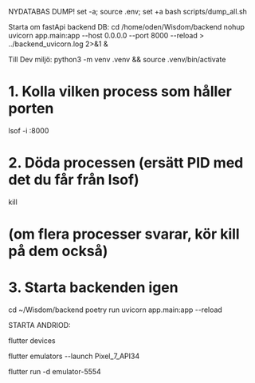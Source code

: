 NYDATABAS DUMP!
set -a; source .env; set +a
bash scripts/dump_all.sh


Starta om fastApi backend DB:
cd /home/oden/Wisdom/backend
nohup uvicorn app.main:app --host 0.0.0.0 --port 8000 --reload > ../backend_uvicorn.log 2>&1 &


Till Dev miljö:
python3 -m venv .venv && source .venv/bin/activate


# 1. Kolla vilken process som håller porten
lsof -i :8000

# 2. Döda processen (ersätt PID med det du får från lsof)
kill <PID>

# (om flera processer svarar, kör kill på dem också)

# 3. Starta backenden igen
cd ~/Wisdom/backend
poetry run uvicorn app.main:app --reload

STARTA ANDRIOD:

flutter devices

flutter emulators --launch Pixel_7_API34

flutter run -d emulator-5554
